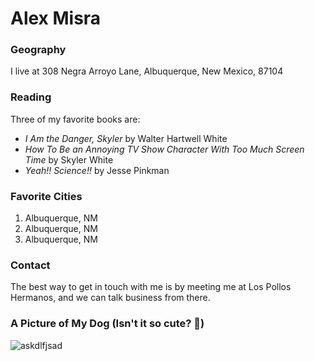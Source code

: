 # Alex Misra

### Geography

I live at 308 Negra Arroyo Lane, Albuquerque, New Mexico, 87104

### Reading

Three of my favorite books are:

- *I Am the Danger, Skyler* by Walter Hartwell White
- *How To Be an Annoying TV Show Character With Too Much Screen Time* by Skyler White
- *Yeah!! Science!!* by Jesse Pinkman

### Favorite Cities

1. Albuquerque, NM
2. Albuquerque, NM
3. Albuquerque, NM

### Contact

The best way to get in touch with me is by meeting me at Los Pollos Hermanos, and we can talk business from there.

### A Picture of My Dog (Isn't it so cute? 🥺)

![askdlfjsad](https://i.kym-cdn.com/entries/icons/original/000/041/444/sdc.jpg)
